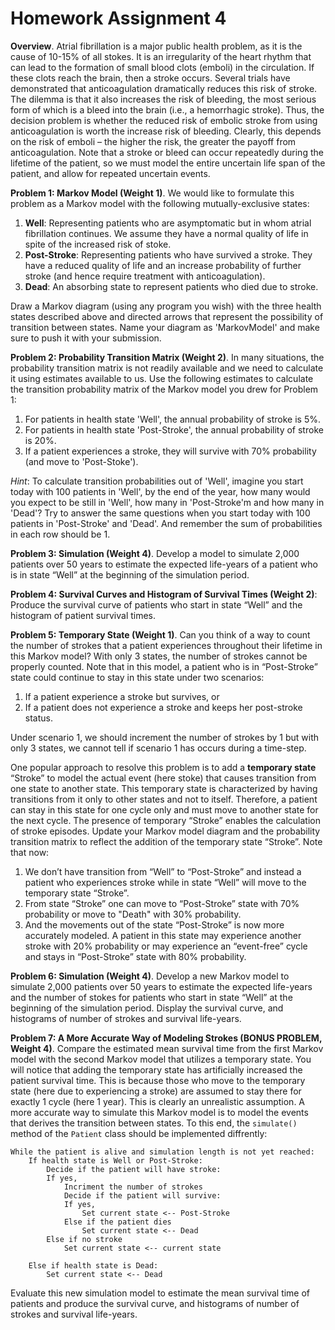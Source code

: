 # Homework Assignment 4

**Overview**. 
Atrial fibrillation is a major public health problem, as it is the cause of 10-15% of all stokes. 
It is an irregularity of the heart rhythm that can lead to the formation of small blood clots (emboli) 
in the circulation. If these clots reach the brain, then a stroke occurs. Several trials have 
demonstrated that anticoagulation dramatically reduces this risk of stroke. 
The dilemma is that it also increases the risk of bleeding, 
the most serious form of which is a bleed into the brain (i.e., a hemorrhagic stroke). 
Thus, the decision problem is whether the reduced risk of embolic 
stroke from using anticoagulation is worth the increase risk of bleeding. 
Clearly, this depends on the risk of emboli – the higher the risk, the greater 
the payoff from anticoagulation. Note that a stroke or bleed can occur 
repeatedly during the lifetime of the patient, so we must model the entire uncertain 
life span of the patient, and allow for repeated uncertain events. 

**Problem 1: Markov Model (Weight 1)**.
We would like to formulate this problem as a Markov model with the following mutually-exclusive states:
1. **Well**: Representing patients who are asymptomatic but in whom atrial fibrillation continues. 
We assume they have a normal quality of life in spite of the increased risk of stoke.
2. **Post-Stroke**: Representing patients who have survived a stroke. They have a reduced quality of life
and an increase probability of further stroke (and hence require treatment with anticoagulation).
3. **Dead**: An absorbing state to represent patients who died due to stroke. 

Draw a Markov diagram (using any program you wish) with the three health states described above and 
directed arrows that represent the possibility of transition between states. Name your diagram as 'MarkovModel' 
and make sure to push it with your submission. 


**Problem 2: Probability Transition Matrix (Weight 2)**.
In many situations, the probability transition matrix is not readily available and we need to calculate
it using estimates available to us. Use the following estimates to calculate the 
transition probability matrix of the Markov model you drew for Problem 1:

1. For patients in health state 'Well', the annual probability of stroke is 5%. 
2. For patients in health state 'Post-Stroke', the annual probability of stroke is 20%. 
3. If a patient experiences a stroke, they will survive with 70% probability (and move to 'Post-Stoke'). 

_Hint_: To calculate transition probabilities out of 'Well', imagine you start today with 100 patients in 'Well', 
by the end of the year, how many would you expect to be still in 'Well', 
how many in 'Post-Stroke'm and how many in 'Dead'? 
Try to answer the same questions when you start today with 100 patients in 'Post-Stroke' and 'Dead'. 
And remember the sum of probabilities in each row should be 1.


**Problem 3: Simulation (Weight 4)**. 
Develop a model to simulate 2,000 patients over 50 years to estimate the expected life-years of 
a patient who is in state “Well” at the beginning of the simulation period. 

**Problem 4: Survival Curves and Histogram of Survival Times (Weight 2)**: 
Produce the survival curve of patients who start in state “Well” and the histogram of patient survival times.

**Problem 5: Temporary State (Weight 1)**. 
Can you think of a way to count the number of strokes that a patient experiences throughout their lifetime
in this Markov model? With only 3 states, the number of strokes cannot be properly counted. 
Note that in this model, a patient who is in “Post-Stroke” state could continue to stay in 
this state under two scenarios: 
1. If a patient experience a stroke but survives, or
2. If a patient does not experience a stroke and keeps her post-stroke status. 

Under scenario 1, we should increment the number of strokes by 1 but with only 3 states, 
we cannot tell if scenario 1 has occurs during a time-step. 

One popular approach to resolve this problem is to add a **temporary state** “Stroke” to model 
the actual event (here stoke) that causes transition from one state to another state.
This temporary state is characterized by having transitions from it only to other 
states and not to itself. Therefore, a patient can stay in this state for one 
cycle only and must move to another state for the next cycle. 
The presence of temporary “Stroke” enables the calculation of stroke episodes. 
Update your Markov model diagram and the probability transition matrix 
to reflect the addition of the temporary state “Stroke”. Note that now:
 
1.	We don’t have transition from “Well” to “Post-Stroke” and instead a patient who experiences 
stroke while in state “Well” will move to the temporary state “Stroke”. 
2.	From state “Stroke” one can move to “Post-Stroke” state with 70% probability or move to "Death" with 30% probability. 
3.	And the movements out of the state “Post-Stroke” is now more accurately modeled. 
A patient in this state may experience another stroke with 20% probability 
or may experience an “event-free” cycle and stays in “Post-Stroke” state with 80% probability.

**Problem 6: Simulation (Weight 4)**. 
Develop a new Markov model to simulate 2,000 patients over 50 years to estimate the expected life-years 
and the number of stokes for patients who start in state “Well” at the beginning of the simulation period. 
Display the survival curve, and histograms of number of strokes and survival life-years.  


**Problem 7: A More Accurate Way of Modeling Strokes (BONUS PROBLEM, Weight 4)**. 
Compare the estimated mean survival time from the first Markov model with the second Markov model that utilizes 
a temporary state. 
You will notice that adding the temporary state has artificially increased the patient survival time. 
This is because those who move to the temporary state (here due to experiencing a stroke) are assumed
to stay there for exactly 1 cycle (here 1 year). This is clearly an unrealistic assumption. 
A more accurate way to simulate this Markov model is to model the events that derives 
the transition between states. 
To this end, the `simulate()` method of the `Patient` class should be implemented diffrently:

    While the patient is alive and simulation length is not yet reached:
        If health state is Well or Post-Stroke:
            Decide if the patient will have stroke:
            If yes,
                Incriment the number of strokes 
                Decide if the patient will survive:
                If yes, 
                    Set current state <-- Post-Stroke
                Else if the patient dies
                    Set current state <-- Dead
            Else if no stroke 
                Set current state <-- current state
        
        Else if health state is Dead:        
            Set current state <-- Dead
 
Evaluate this new simulation model to estimate the mean survival time of patients
and produce the survival curve, and histograms of number of strokes and survival life-years.  
